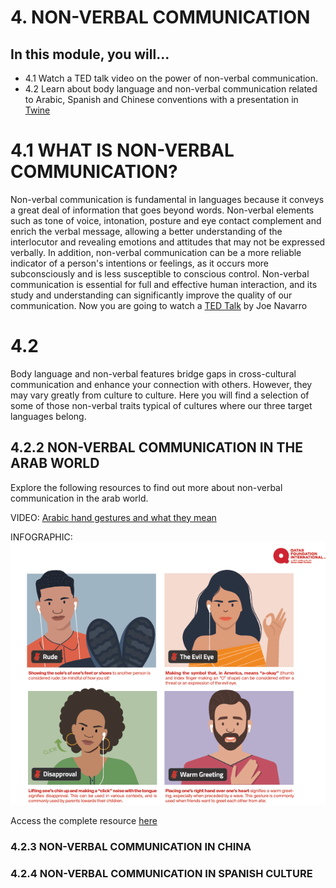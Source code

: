 # 4. NON-VERBAL COMMUNICATION

## In this module, you will...

- 4.1 Watch a TED talk video on the power of non-verbal communication. 
- 4.2 Learn about body language and non-verbal communication related to Arabic, Spanish and Chinese conventions with a presentation in [Twine](./Twine/WORLD%20COMMUNICATION%20CENTRE.html)


# 4.1 WHAT IS NON-VERBAL COMMUNICATION?

Non-verbal communication is fundamental in languages because it conveys a great deal of information that goes beyond words. Non-verbal elements such as tone of voice, intonation, posture and eye contact complement and enrich the verbal message, allowing a better understanding of the interlocutor and revealing emotions and attitudes that may not be expressed verbally. In addition, non-verbal communication can be a more reliable indicator of a person's intentions or feelings, as it occurs more subconsciously and is less susceptible to conscious control. Non-verbal communication is essential for full and effective human interaction, and its study and understanding can significantly improve the quality of our communication. Now you are going to watch a [TED Talk](https://www.youtube.com/watch?v=fLaslONQAKM&t=11s) by Joe Navarro 

# 4.2 
Body language and non-verbal features bridge gaps in cross-cultural communication and enhance your connection with others. However, they may vary greatly from culture to culture. Here you will find a selection of some of those non-verbal traits typical of cultures where our three target languages belong.

## 4.2.2 NON-VERBAL COMMUNICATION IN THE ARAB WORLD
Explore the following resources to find out more about non-verbal communication in the arab world. 

VIDEO: [Arabic hand gestures and what they mean](https://www.youtube.com/watch?v=HGdQeUuUT3g) 

INFOGRAPHIC:
![non_verbal_arabic](images/non_verbal_arabic.png)


Access the complete resource [here](https://www.qfi.org/resources/infographics/non-verbal-communication-in-the-arab-world/)


### 4.2.3 NON-VERBAL COMMUNICATION IN CHINA


### 4.2.4 NON-VERBAL COMMUNICATION IN SPANISH CULTURE




  